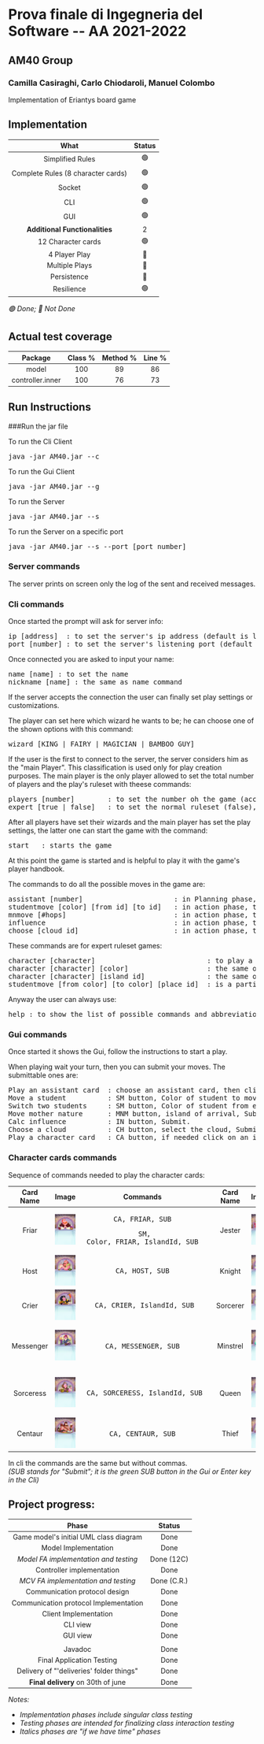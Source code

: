 # Prova finale di Ingegneria del Software -- AA 2021-2022

## AM40 Group
### Camilla Casiraghi, Carlo Chiodaroli, Manuel Colombo

Implementation of Eriantys board game

## Implementation

|              __What__              | __Status__ |
|:----------------------------------:|:----------:|
|          Simplified Rules          |     🟢     |
| Complete Rules (8 character cards) |     🟢     |
|               Socket               |     🟢     |
|                CLI                 |     🟢     |
|                GUI                 |     🟢     |
|   __Additional Functionalities__   |     2      |
|         12 Character cards         |     🟢     |
|           4 Player Play            |     🔴     |
|           Multiple Plays           |     🔴     |
|            Persistence             |     🔴     |
|             Resilience             |     🟢     |

*🟢 Done; 🔴 Not Done*

## Actual test coverage
|   __Package__    | __Class %__ | __Method %__ | __Line %__ |
|:----------------:|:-----------:|:------------:|:----------:|
|      model       |     100     |      89      |     86     |
| controller.inner |     100     |      76      |     73     |

## Run Instructions

###Run the jar file

To run the Cli Client
<pre>java -jar AM40.jar --c</pre>

To run the Gui Client
<pre>java -jar AM40.jar --g</pre>

To run the Server
<pre>java -jar AM40.jar --s</pre>

To run the Server on a specific port
<pre>java -jar AM40.jar --s --port [port number] </pre>

### Server commands

The server prints on screen only the log of the sent and received messages.

### Cli commands

Once started the prompt will ask for server info:
<pre>
ip [address]  : to set the server's ip address (default is localhost)
port [number] : to set the server's listening port (default is 16847)
</pre>
Once connected you are asked to input your name:
<pre>
name [name] : to set the name
nickname [name] : the same as name command
</pre>
If the server accepts the connection the user can finally set play settings or customizations.

The player can set here which wizard he wants to be; he can choose one of the shown options with this command:
<pre>
wizard [KING | FAIRY | MAGICIAN | BAMBOO_GUY]
</pre>
If the user is the first to connect to the server, the server considers him as the "main Player".
This classification is used only for play creation purposes. The main player is the only player 
allowed to set the total number of players and the play's ruleset with theese commands:
<pre>
players [number]        : to set the number oh the game (accepted values are 2 and 3)
expert [true | false]   : to set the normal ruleset (false), or the expert ruleset (true)
</pre>
After all players have set their wizards and the main player has set the play settings, 
the latter one can start the game with the command:
<pre>
start   : starts the game
</pre>
At this point the game is started and is helpful to play it with the game's player handbook.

The commands to do all the possible moves in the game are:
<pre>
assistant [number]                      : in Planning phase, to play an assistant card.
studentmove [color] [from id] [to id]   : in action phase, to move a student of a color from a "from" place to a "to" place.
mnmove [#hops]                          : in action phase, to move mother nature of a certain number of hops
influence                               : in action phase, to calc the influence
choose [cloud id]                       : in action phase, to choose a cloud
</pre>
These commands are for expert ruleset games:
<pre>
character [character]                           : to play a character card. To identify her you need to use the name of the character (i.e. FRIAR)
character [character] [color]                   : the same of ca, but for those cards who need it.
character [character] [island id]               : the same of ca, but for those cards who need it.
studentmove [from color] [to color] [place id]  : is a particular student move that shifts two students one from the "Entrance" (from color) the other from the place (to color).
</pre>
Anyway the user can always use:
<pre>
help : to show the list of possible commands and abbreviations.
</pre>
### Gui commands
Once started it shows the Gui, follow the instructions to start a play.

When playing wait your turn, then you can submit your moves.
The submittable ones are:
<pre>
Play an assistant card  : choose an assistant card, then click on submit.
Move a student          : SM button, Color of student to move, From place, To place, Submit.
Switch two students     : SM button, Color of student from entrance, Color of student from other place, other place, Submit.
Move mother nature      : MNM button, island of arrival, Submit.
Calc influence          : IN button, Submit.
Choose a cloud          : CH button, select the cloud, Submit.
Play a character card   : CA button, if needed click on an island or a student, Submit.
</pre>
### Character cards commands
Sequence of commands needed to play the character cards:

| __Card Name__ | __Image__ | __Commands__ | | __Card Name__ | __Image__ | __Commands__ |
|:---------:|:------------:|:-------:|:-------:|:--------:|:-------------:|:--------:|
| Friar| ![](src/main/resources/images/assets/character/Friar.jpg) | <pre> CA, FRIAR, SUB </pre><pre> SM, Color, FRIAR, IslandId, SUB</pre> | | Jester | ![](src/main/resources/images/assets/character/Jullar.jpg) | <pre> CA, JESTER, SUB </pre><pre> SM, entranceColor, jesterColor, JESTER, SUB </pre> |
| Host | ![](src/main/resources/images/assets/character/Host.jpg) | <pre> CA, HOST, SUB </pre> | | Knight | ![](src/main/resources/images/assets/character/Knight.jpg) | <pre> CA, KNIGHT, SUB </pre> |
| Crier | ![](src/main/resources/images/assets/character/Crier.jpg) | <pre> CA, CRIER, IslandId, SUB </pre> | | Sorcerer | ![](src/main/resources/images/assets/character/Sorcerer.jpg) | <pre> CA, SORCERER, Color, SUB </pre> |
| Messenger | ![](src/main/resources/images/assets/character/Messenger.jpg) | <pre> CA, MESSENGER, SUB </pre> | | Minstrel | ![](src/main/resources/images/assets/character/Minstrel.jpg) | <pre> CA, MINSTREL, SUB </pre><pre> SM, entranceColor, roomColor, Room, SUB </pre> |
| Sorceress | ![](src/main/resources/images/assets/character/Sorcress.jpg) | <pre> CA, SORCERESS, IslandId, SUB </pre> | | Queen | ![](src/main/resources/images/assets/character/Queen.jpg) | <pre> CA, QUEEN, SUB </pre><pre> SM, Color, QUEEN, Room, SUB </pre> |
| Centaur | ![](src/main/resources/images/assets/character/Centaur.jpg) | <pre> CA, CENTAUR, SUB </pre> | | Thief | ![](src/main/resources/images/assets/character/Thief.jpg) | <pre> CA, THIEF, Color, SUB </pre> |
In cli the commands are the same but without commas.<br>
*(SUB stands for "Submit"; it is the green SUB button in the Gui or Enter key in the Cli)*
## Project progress:

|                __Phase__                 | __Status__  |
|:----------------------------------------:|:-----------:|
|  Game model's initial UML class diagram  |    Done     |
|           Model Implementation           |    Done     |
|  *Model FA implementation and testing*   | Done (12C)  |
|        Controller implementation         |    Done     |
|   *MCV FA implementation and testing*    | Done (C.R.) |
|      Communication protocol design       |    Done     |
|  Communication protocol Implementation   |    Done     |
|          Client Implementation           |    Done     |
|                 CLI view                 |    Done     |
|                 GUI view                 |    Done     |
|||
|                 Javadoc                  |    Done     |
|        Final Application Testing         |    Done     |
| Delivery of "'deliveries' folder things" |    Done     |
|    __Final delivery__ on 30th of june    |    Done     |

*Notes:*
* *Implementation phases include singular class testing*
* *Testing phases are intended for finalizing class interaction testing*
* *Italics phases are "if we have time" phases*

